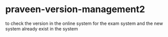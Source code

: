 # praveen-version-management2
to check the version in the online system for the exam system and the new system already exist in the system
